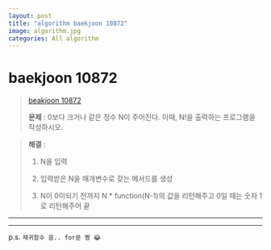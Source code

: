 ```yaml
---  
layout: post  
title: "algorithm baekjoon 10872"  
image: algorithm.jpg  
categories: All algorithm  
---  
```


# baekjoon 10872  

> [beakjoon 10872](https://www.acmicpc.net/problem/10872)  
>   
> **문제** : 0보다 크거나 같은 정수 N이 주어진다. 이때, N!을 출력하는 프로그램을 작성하시오.  

> **해결** :  
> 1. N을 입력  
> 
> 2. 입력받은 N을 매개변수로 갖는 메서드를 생성  
> 
> 3. N이 0이되기 전까지 N * function(N-1)의 값을 리턴해주고 0일 때는 숫자 1로 리턴해주어 끝  

---  

<script src="https://gist.github.com/nnlog/78f9fda824b3bcbe66154e85c0449631.js"></script>  

---   

p.s. `재귀함수 음.. for문 짱 😂`